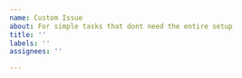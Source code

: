 ```yaml
---
name: Custom Issue
about: For simple tasks that dont need the entire setup
title: ''
labels: ''
assignees: ''

---
```



